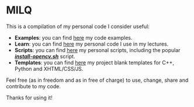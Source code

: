 # MILQ

This is a compilation of my personal code I consider useful:

* **Examples**: you can find [here](scripts) my code examples.
* **Learn**: you can find [here](learn) my personal code I use in my lectures.
* **Scripts**: you can find [here](scripts) my personal scripts, including the popular **[_install-opencv.sh_](scripts/bash/install-opencv.sh)** script.
* **Templates**: you can find [here](templates) my project blank templates for C++, Python and XHTML/CSS/JS.


Feel free (as in freedom and as in free of charge) to use, change, share and contribute to my code.

Thanks for using it!
